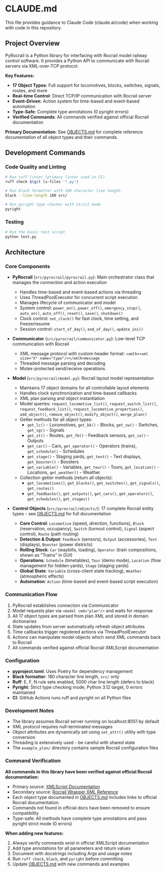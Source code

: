 # CLAUDE.md

This file provides guidance to Claude Code (claude.ai/code) when working with code in this repository.

## Project Overview

PyRocrail is a Python library for interfacing with Rocrail model railway control software. It provides a Python API to communicate with Rocrail servers via XML-over-TCP protocol.

**Key Features:**
- **17 Object Types**: Full support for locomotives, blocks, switches, signals, routes, and more
- **Real-time Control**: Direct TCP/IP communication with Rocrail server
- **Event-Driven**: Action system for time-based and event-based automation
- **Type-Safe**: Complete type annotations (0 pyright errors)
- **Verified Commands**: All commands verified against official Rocrail documentation

**Primary Documentation**: See [OBJECTS.md](OBJECTS.md) for complete reference documentation of all object types and their commands.

## Development Commands

### Code Quality and Linting
```bash
# Run ruff linter (primary linter used in CI)
ruff check $(git ls-files '*.py')

# Run black formatter with 180 character line length
black --line-length 180 src/

# Run pyright type checker with strict mode
pyright
```

### Testing
```bash
# Run the basic test script
python test.py
```

## Architecture

### Core Components

- **PyRocrail** (`src/pyrocrail/pyrocrail.py`): Main orchestrator class that manages the connection and action execution
  - Handles time-based and event-based actions via threading
  - Uses ThreadPoolExecutor for concurrent script execution
  - Manages lifecycle of communicator and model
  - System control: `power_on()`, `power_off()`, `emergency_stop()`, `auto_on()`, `auto_off()`, `reset()`, `save()`, `shutdown()`
  - Clock control: `set_clock()` for fast clock, time setting, and freeze/resume
  - Session control: `start_of_day()`, `end_of_day()`, `update_ini()`

- **Communicator** (`src/pyrocrail/communicator.py`): Low-level TCP communication with Rocrail
  - XML message protocol with custom header format: `<xmlh><xml size="X" name="type"/></xmlh>message`
  - Threaded message parsing and decoding
  - Mutex-protected send/receive operations

- **Model** (`src/pyrocrail/model.py`): Rocrail layout model representation
  - Maintains 17 object domains for all controllable layout elements
  - Handles clock synchronization and time-based callbacks
  - XML plan parsing and object instantiation
  - Model queries: `request_locomotive_list()`, `request_switch_list()`, `request_feedback_list()`, `request_locomotive_properties()`, `add_object()`, `remove_object()`, `modify_object()`, `merge_plan()`
  - Getter methods for all object types:
    - `get_lc()` - Locomotives, `get_bk()` - Blocks, `get_sw()` - Switches, `get_sg()` - Signals
    - `get_st()` - Routes, `get_fb()` - Feedback sensors, `get_co()` - Outputs
    - `get_car()` - Cars, `get_operator()` - Operators (trains), `get_schedule()` - Schedules
    - `get_stage()` - Staging yards, `get_text()` - Text displays, `get_booster()` - Boosters
    - `get_variable()` - Variables, `get_tour()` - Tours, `get_location()` - Locations, `get_weather()` - Weather
  - Collection getter methods (return all objects):
    - `get_locomotives()`, `get_blocks()`, `get_switches()`, `get_signals()`, `get_routes()`
    - `get_feedbacks()`, `get_outputs()`, `get_cars()`, `get_operators()`, `get_schedules()`, `get_stages()`

- **Control Objects** (`src/pyrocrail/objects/`): 17 complete Rocrail entity types - see [OBJECTS.md](OBJECTS.md) for full documentation
  - **Core Control**: `Locomotive` (speed, direction, functions), `Block` (reservation, occupancy), `Switch` (turnout control), `Signal` (aspect control), `Route` (path routing)
  - **Detection & Output**: `Feedback` (sensors), `Output` (accessories), `Text` (displays), `Booster` (power districts)
  - **Rolling Stock**: `Car` (waybills, loading), `Operator` (train compositions, shown as "Trains" in GUI)
  - **Operations**: `Schedule` (timetables), `Tour` (demo mode), `Location` (flow management for hidden yards), `Stage` (staging yards)
  - **Global State**: `Variable` (cross-client state tracking), `Weather` (atmospheric effects)
  - **Automation**: `Action` (time-based and event-based script execution)

### Communication Flow

1. PyRocrail establishes connection via Communicator
2. Model requests plan via `<model cmd="plan"/>` and waits for response
3. All 17 object types are parsed from plan XML and stored in domain dictionaries
4. State updates from server automatically refresh object attributes
5. Time callbacks trigger registered actions via ThreadPoolExecutor
6. Actions can manipulate model objects which send XML commands back to Rocrail
7. All commands verified against official Rocrail XMLScript documentation

### Configuration

- **pyproject.toml**: Uses Poetry for dependency management
- **Black formatter**: 180 character line length, `src/` only
- **Ruff**: E, F, N rule sets enabled, 5000 char line length (defers to black)
- **Pyright**: Strict type checking mode, Python 3.12 target, 0 errors maintained
- **CI**: GitHub Actions runs ruff and pyright on all Python files

### Development Notes

- The library assumes Rocrail server running on localhost:8051 by default
- XML protocol requires null-terminated messages
- Object attributes are dynamically set using `set_attr()` utility with type conversion
- Threading is extensively used - be careful with shared state
- The `example_plan/` directory contains sample Rocrail configuration files

### Command Verification

**All commands in this library have been verified against official Rocrail documentation:**
- Primary source: [XMLScript Documentation](https://wiki.rocrail.net/doku.php?id=xmlscripting-en)
- Secondary source: [Rocrail Wrapper XML Reference](https://wiki.rocrail.net/rocrail-snapshot/rocrail/wrapper-en.html)
- Each object type documented in [OBJECTS.md](OBJECTS.md) includes links to official Rocrail documentation
- Commands not found in official docs have been removed to ensure compatibility
- Type-safe: All methods have complete type annotations and pass pyright strict mode (0 errors)

**When adding new features:**
1. Always verify commands exist in official XMLScript documentation
2. Add type annotations for all parameters and return values
3. Document with docstrings including Args and usage notes
4. Run `ruff check`, `black`, and `pyright` before committing
5. Update [OBJECTS.md](OBJECTS.md) with new commands and examples